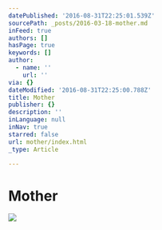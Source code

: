 ```yaml
---
datePublished: '2016-08-31T22:25:01.539Z'
sourcePath: _posts/2016-03-18-mother.md
inFeed: true
authors: []
hasPage: true
keywords: []
author:
  - name: ''
    url: ''
via: {}
dateModified: '2016-08-31T22:25:00.788Z'
title: Mother
publisher: {}
description: ''
inLanguage: null
inNav: true
starred: false
url: mother/index.html
_type: Article

---
```

# Mother
![](https://the-grid-user-content.s3-us-west-2.amazonaws.com/31c3260f-fd62-4e09-905f-b73b2c71e028.jpg)